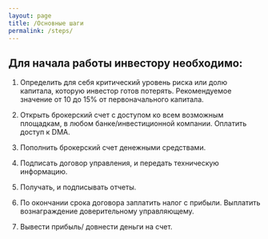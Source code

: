 ```yaml
---
layout: page
title: /Основные шаги
permalink: /steps/
---
```


## Для начала работы инвестору необходимо:

1. Определить для себя критический уровень риска или долю капитала, которую инвестор готов потерять. Рекомендуемое значение от 10 до 15% от первоначального капитала.

2. Открыть брокерский счет с доступом ко всем возможным площадкам, в любом банке/инвестиционной
компании. Оплатить доступ к DMA.

3. Пополнить брокерский счет денежными средствами.
   
4. Подписать договор управления, и передать техническую информацию.
   
5. Получать, и подписывать отчеты.
  
6. По окончании срока договора заплатить налог с прибыли. Выплатить вознаграждение доверительному управляющему.

7. Вывести прибыль/ довнести деньги на счет. 
